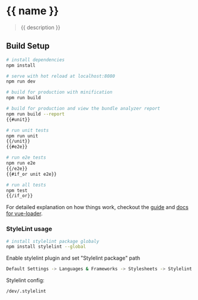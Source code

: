 # {{ name }}

> {{ description }}

## Build Setup

``` bash
# install dependencies
npm install

# serve with hot reload at localhost:8080
npm run dev

# build for production with minification
npm run build

# build for production and view the bundle analyzer report
npm run build --report
{{#unit}}

# run unit tests
npm run unit
{{/unit}}
{{#e2e}}

# run e2e tests
npm run e2e
{{/e2e}}
{{#if_or unit e2e}}

# run all tests
npm test
{{/if_or}}
```

For detailed explanation on how things work, checkout the [guide](http://vuejs-templates.github.io/webpack/) and [docs for vue-loader](http://vuejs.github.io/vue-loader).

### StyleLint usage

``` bash
# install stylelint package globaly
npm install stylelint --global
```
Enable stylelint plugin and set "Stylelint package" path
``` bash
Default Settings -> Languages & Frameworks -> Stylesheets -> Stylelint
```
Stylelint config:
```text
/dev/.stylelint
```